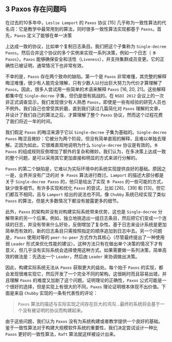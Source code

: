 ## 3 Paxos 存在问题吗

在过去的10多年中，`Leslie Lamport` 的 `Paxos` 协议 \[15\] 几乎称为一致性算法的代名词：它是教学中最常用到的算法，同时很多一致性算法实现都基于 `Paxos`。首先，`Paxos` 定义了能够在单一决策

上达成一致的协议，比如单个复制日志条目。我们把这个子集称为 `Single-decree Paxos`。然后合并这个协议的多个实例来实现一系列决策，例如一个日志（ `多 Paxos`）。`Paxos` 能够确保安全和活性（`Liveness`），并支持集群成员变更。它的正确性已被证明，通常情况下也非常有效。

不幸的是，`Paxos` 存在两个致命的缺陷。第一个是 `Paxos` 非常难懂，其完整的解释晦涩难懂，很少有人能完全理解，只有少数人以付出巨大努力为代价才算理解了 `Paxos`。因此，很多人尝试用一些简单的术语来解释 `Paxos` \[16, 20, 21\]。这些解释都集中在 `Single-decree` 子集，但仍是很有挑战的。在 `NSDI 2012` 会议上的一次非正式调查显示，我们发现很少有人熟悉 `Paxos`，即使是一些有经验的研究人员也不例外。我们自己也曾受其折磨，直到我们读过几篇简化对 `Paxos` 理解的文章，并设计了我们自己的算法之后，才算理解了整个 `Paxos` 协议，然而这个过程花费了我们将近一年的时间。

我们假定 `Paxos` 的晦涩来源于它以 `Single-decree` 子集为基础的。`Single-decree Paxos` 晦涩且微妙：它被分为两个阶段，但没有简单直观的解释，且难以单独去理解。正因为如此，它很难直观地说明为什么 `Single-decree` 协议是有效的。`多 Paxos` 的组成规则反倒增加了额外的复杂和微妙。我们认为，在多决策上达成一致的整个问题，是可以采用其它更加直接和明显的方式来进行分解的。

`Paxos` 的第二个缺陷是，它难以为实际环境中的系统实现提供良好的基础。原因之一是，业界并没有广泛的对 `多 Paxos` 算法进行商讨。`Lamport` 的描述大部分都是关于 `Single-decree Paxos` 的，他只是给出了实现 `多 Paxos` 的一些可能的方式，缺少很多细节。有许多实现和优化 `Paxos` 的尝试，比如 \[26\]、\[39\] 和 \[13\]，但它们都互不相同，且与 `Lamport` 给出的说法也不同。像 `Chubby` 系统已经实现了类似 `Paxos` 的算法，但是大多数情况下都没有披露更多的细节。

此外，`Paxos` 的架构并没有对构建实际系统带来优势，这也是 `Single-decree` 分解带来的另一个后果。例如，独立地挑选出一组日志条目，然后把它们变成一个连续的日志，并没有带来什么好处，反倒增加了复杂性。基于日志来设计系统是更加简单而有效的，新的日志条目只需按照指定的顺序追加到日志中去。另一个问题是，`Paxos` 使用对等的 `peer-to-peer` 方式作为其核心（尽管最终提出了一种使用弱 `Leader` 形式来优化性能的建议）。这种方法只有在做出单个决策的情况下才有意义，但几乎没有实际系统会选择使用这种方式。如果需要做一系列决策，简单高效的做法是：先选出一个 `Leader`，然后由 `Leader` 来协调做出决策。

因此，构建实际系统无法从 `Paxos` 获取更大的益处。每个始于 `Paxos` 的实现，都会发现很难实现它，然后开发了一个完全不同的架构。这很耗时而且容易出错，并且理解 `Paxos` 的难度又加剧了这个问题。证明理论的正确性，`Paxos` 公式可能是一个很好的选择，但是实现上有很大的不同，`Paxos` 理论证明根本体现不出价值。下面是来自 `Chubby` 实现的一条有代表性的评论：

> `Paxos` 算法的描述与实际实现之间存在巨大的鸿沟…最终的系统将会基于一个没有被证明的协议而构建起来。

由于这些问题，我们认为 `Paxos` 没有为系统构建或者教学提供一个良好的基础。鉴于一致性算法对于构建大规模软件系统的重要性，我们决定尝试设计一种比 `Paxos` 更好的一致性算法，`Raft` 算法就这样被设计出来。




